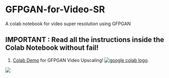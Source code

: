 # GFPGAN-for-Video-SR
A colab notebook for video super resolution using GFPGAN

## IMPORTANT : Read all the instructions inside the Colab Notebook without fail!


1. [Colab Demo](https://colab.research.google.com/drive/1qI-mlruopBCFO6MG7dmBINDQsk8hvGJA?usp=sharing) for GFPGAN Video Upscaling! <a href="https://colab.research.google.com/drive/1e29WixKpCvtCeieHamfaW5hSKuzzVxCi?usp=sharing"><img src="https://colab.research.google.com/assets/colab-badge.svg" alt="google colab logo"></a>.


![](https://i.ibb.co/ZWT1bWM/linuscompare.png)

